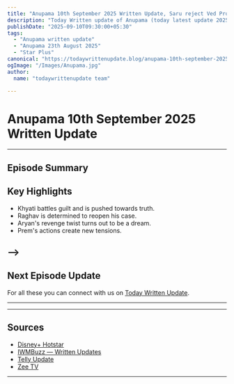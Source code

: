 ```yaml
--- 
title: "Anupama 10th September 2025 Written Update, Saru reject Ved Proposal"
description: "Today Written update of Anupama (today latest update 2025): See all latest videos updates "
publishDate: "2025-09-10T09:30:00+05:30"
tags:
  - "Anupama written update"
  - "Anupama 23th August 2025"
  - "Star Plus"
canonical: "https://todaywrittenupdate.blog/anupama-10th-september-2025"
ogImage: "/Images/Anupama.jpg"
author:
  name: "todaywrittenupdate team"

---
```


# Anupama 10th September 2025 Written Update
---

## Episode Summary


## Key Highlights

- Khyati battles guilt and is pushed towards truth.  
- Raghav is determined to reopen his case.  
- Aryan's revenge twist turns out to be a dream.  
- Prem's actions create new tensions.

-->
---

## Next Episode Update

 For all these you can connect with us on [Today Written Update](https://www.todaywrittenupdate.blog/).

---

<!-- FAQ will be rendered from frontmatter; keep this area intentionally short -->

---

## Sources

- [Disney+ Hotstar](https://www.hotstar.com/in)  
- [IWMBuzz — Written Updates](https://www.iwmbuzz.com/)
- [Telly Update](https://www.tellyupdate.com)
- [Zee TV](https://www.zee5.com/)  

---
